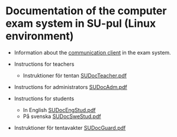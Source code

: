 # Documentation of the computer exam system in SU-pul (Linux environment)

- Information about the [communication client](https://www.ida.liu.se/~examadm/SC/) in the exam system.

- Instructions for teachers
    - Instruktioner för tentan [SUDocTeacher.pdf](https://github.com/STIMALiU/ComputerLabs/raw/master/ComputerExams/DocTeacher.pdf)

- Instructions for administrators [SUDocAdm.pdf](https://github.com/STIMALiU/ComputerLabs/raw/master/ComputerExams/DocTeacher.pdf)

- Instructions for students
    - In English [SUDocEngStud.pdf](https://github.com/STIMALiU/ComputerLabs/raw/master/ComputerExams/DocEngStud.pdf)
    - På svenska [SUDocSweStud.pdf](https://github.com/STIMALiU/ComputerLabs/raw/master/ComputerExams/DocEngStud.pdf)

- Instruktioner för tentavakter [SUDocGuard.pdf](https://github.com/STIMALiU/ComputerLabs/raw/master/ComputerExams/DocGuard.pdf)

